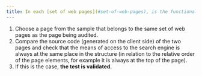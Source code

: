 ```yaml
---
title: In each [set of web pages](#set-of-web-pages), is the functionality leading to the [search engine](#search-engine-internal-to-a-website) always in the same relative order in the source code?
---
```


1. Choose a page from the sample that belongs to the same set of web pages as the page being audited.
2. Compare the source code (generated on the client side) of the two pages and check that the means of access to the search engine is always at the same place in the structure (in relation to the relative order of the page elements, for example it is always at the top of the page).
3. If this is the case, **the test is validated**.
